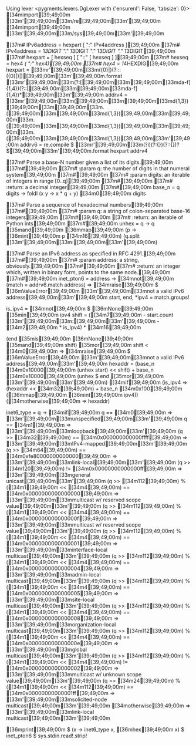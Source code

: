 Using lexer <pygments.lexers.DgLexer with {'ensurenl': False, 'tabsize': 0}>
[34mimport[39;49;00m [33m'[39;49;00m[33m/re[39;49;00m[33m'[39;49;00m
[34mimport[39;49;00m [33m'[39;49;00m[33m/sys[39;49;00m[33m'[39;49;00m


[37m# IPv6address    =  hexpart [ ":" IPv4address ][39;49;00m
[37m# IPv4address    =  1*3DIGIT "." 1*3DIGIT "." 1*3DIGIT "." 1*3DIGIT[39;49;00m
[37m# hexpart        =  [ hexseq ] [ "::" [ hexseq ] ][39;49;00m
[37m# hexseq         =  hex4 *( ":" hex4)[39;49;00m
[37m# hex4           =  1*4HEXDIG[39;49;00m
hexpart = [33mr'[39;49;00m[33m({0}|)(?:::({0}|)|)[39;49;00m[33m'[39;49;00m.format [33mr'[39;49;00m[33m(?:[[39;49;00m[33m\[39;49;00m[33mda-f]{1,4})(?::[[39;49;00m[33m\[39;49;00m[33mda-f]{1,4})*[39;49;00m[33m'[39;49;00m
addrv4  = [33mr'[39;49;00m[33m([39;49;00m[33m\[39;49;00m[33md{1,3})[39;49;00m[33m\[39;49;00m[33m.([39;49;00m[33m\[39;49;00m[33md{1,3})[39;49;00m[33m\[39;49;00m[33m.([39;49;00m[33m\[39;49;00m[33md{1,3})[39;49;00m[33m\[39;49;00m[33m.([39;49;00m[33m\[39;49;00m[33md{1,3})[39;49;00m[33m'[39;49;00m
addrv6  = re.compile $ [33mr'[39;49;00m[33m(?i)(?:{})(?::{})?$[39;49;00m[33m'[39;49;00m.format hexpart addrv4


[37m# Parse a base-N number given a list of its digits.[39;49;00m
[37m#[39;49;00m
[37m# :param q: the number of digits in that numeral system[39;49;00m
[37m#[39;49;00m
[37m# :param digits: an iterable of integers in range [0..q][39;49;00m
[37m#[39;49;00m
[37m# :return: a decimal integer[39;49;00m
[37m#[39;49;00m
base_n = q digits -> foldl (x y -> x * q + y) [34m0[39;49;00m digits


[37m# Parse a sequence of hexadecimal numbers[39;49;00m
[37m#[39;49;00m
[37m# :param q: a string of colon-separated base-16 integers[39;49;00m
[37m#[39;49;00m
[37m# :return: an iterable of Python ints[39;49;00m
[37m#[39;49;00m
unhex = q -> q [35mand[39;49;00m [36mmap[39;49;00m (p -> [36mint[39;49;00m p [34m16[39;49;00m) (q.split [33m'[39;49;00m[33m:[39;49;00m[33m'[39;49;00m)


[37m# Parse an IPv6 address as specified in RFC 4291.[39;49;00m
[37m#[39;49;00m
[37m# :param address: a string, obviously.[39;49;00m
[37m#[39;49;00m
[37m# :return: an integer which, written in binary form, points to the same node.[39;49;00m
[37m#[39;49;00m
inet_pton6 = address ->
  [34mnot[39;49;00m (match = addrv6.match address) => [34mraise[39;49;00m $ [36mValueError[39;49;00m [33m'[39;49;00m[33mnot a valid IPv6 address[39;49;00m[33m'[39;49;00m
  start, end, *ipv4 = match.groups!

  is_ipv4 = [34mnot[39;49;00m $ [36mNone[39;49;00m [35min[39;49;00m ipv4
  shift   = ([34m7[39;49;00m - start.count [33m'[39;49;00m[33m:[39;49;00m[33m'[39;49;00m - [34m2[39;49;00m * is_ipv4) * [34m16[39;49;00m

  (end [35mis[39;49;00m [36mNone[39;49;00m [35mand[39;49;00m shift) [35mor[39;49;00m shift < [34m0[39;49;00m => [34mraise[39;49;00m $ [36mValueError[39;49;00m [33m'[39;49;00m[33mnot a valid IPv6 address[39;49;00m[33m'[39;49;00m
  hexaddr = (base_n [34m0x10000[39;49;00m (unhex start) << shift) + base_n [34m0x10000[39;49;00m (unhex $ end [35mor[39;49;00m [33m'[39;49;00m[33m'[39;49;00m)
  [34mif[39;49;00m (is_ipv4 => (hexaddr << [34m32[39;49;00m) + base_n [34m0x100[39;49;00m ([36mmap[39;49;00m [36mint[39;49;00m ipv4)) ([34motherwise[39;49;00m => hexaddr)


inet6_type = q -> [34mif[39;49;00m
  q == [34m0[39;49;00m => [33m'[39;49;00m[33munspecified[39;49;00m[33m'[39;49;00m
  q == [34m1[39;49;00m => [33m'[39;49;00m[33mloopback[39;49;00m[33m'[39;49;00m
  (q >>  [34m32[39;49;00m)              == [34m0x000000000000ffff[39;49;00m => [33m'[39;49;00m[33mIPv4-mapped[39;49;00m[33m'[39;49;00m
  (q >>  [34m64[39;49;00m)              == [34m0xfe80000000000000[39;49;00m => [33m'[39;49;00m[33mlink-local[39;49;00m[33m'[39;49;00m
  (q >> [34m120[39;49;00m)              != [34m0x00000000000000ff[39;49;00m => [33m'[39;49;00m[33mgeneral unicast[39;49;00m[33m'[39;49;00m
  (q >> [34m112[39;49;00m) % ([34m1[39;49;00m << [34m4[39;49;00m)   == [34m0x0000000000000000[39;49;00m => [33m'[39;49;00m[33mmulticast w/ reserved scope value[39;49;00m[33m'[39;49;00m
  (q >> [34m112[39;49;00m) % ([34m1[39;49;00m << [34m4[39;49;00m)   == [34m0x000000000000000f[39;49;00m => [33m'[39;49;00m[33mmulticast w/ reserved scope value[39;49;00m[33m'[39;49;00m
  (q >> [34m112[39;49;00m) % ([34m1[39;49;00m << [34m4[39;49;00m)   == [34m0x0000000000000001[39;49;00m => [33m'[39;49;00m[33minterface-local multicast[39;49;00m[33m'[39;49;00m
  (q >> [34m112[39;49;00m) % ([34m1[39;49;00m << [34m4[39;49;00m)   == [34m0x0000000000000004[39;49;00m => [33m'[39;49;00m[33madmin-local multicast[39;49;00m[33m'[39;49;00m
  (q >> [34m112[39;49;00m) % ([34m1[39;49;00m << [34m4[39;49;00m)   == [34m0x0000000000000005[39;49;00m => [33m'[39;49;00m[33msite-local multicast[39;49;00m[33m'[39;49;00m
  (q >> [34m112[39;49;00m) % ([34m1[39;49;00m << [34m4[39;49;00m)   == [34m0x0000000000000008[39;49;00m => [33m'[39;49;00m[33morganization-local multicast[39;49;00m[33m'[39;49;00m
  (q >> [34m112[39;49;00m) % ([34m1[39;49;00m << [34m4[39;49;00m)   == [34m0x000000000000000e[39;49;00m => [33m'[39;49;00m[33mglobal multicast[39;49;00m[33m'[39;49;00m
  (q >> [34m112[39;49;00m) % ([34m1[39;49;00m << [34m4[39;49;00m)   != [34m0x0000000000000002[39;49;00m => [33m'[39;49;00m[33mmulticast w/ unknown scope value[39;49;00m[33m'[39;49;00m
  (q >>  [34m24[39;49;00m) % ([34m1[39;49;00m << [34m112[39;49;00m) == [34m0x00000000000001ff[39;49;00m => [33m'[39;49;00m[33msolicited-node multicast[39;49;00m[33m'[39;49;00m
  [34motherwise[39;49;00m => [33m'[39;49;00m[33mlink-local multicast[39;49;00m[33m'[39;49;00m


[36mprint[39;49;00m $ (x -> inet6_type x, [36mhex[39;49;00m x) $ inet_pton6 $ sys.stdin.read!.strip!
